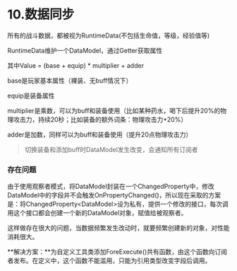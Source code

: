 # 10.数据同步

所有的战斗数据，都被视为RuntimeData(不包括生命值，等级，经验值等)

RuntimeData维护一个DataModel，通过Getter获取属性

其中Value = (base + equip) \* multiplier +  adder

base是玩家基本属性（裸装、无buff情况下）

equip是装备属性

multiplier是乘数，可以为buff和装备使用（比如某种药水，喝下后提升20%的物理攻击力，持续20秒；比如装备的额外词条：物理攻击力+20%）

adder是加数，同样可以为buff和装备使用（提升20点物理攻击力）

> 切换装备和添加buff时DataModel发生改变，会通知所有订阅者

### 存在问题

由于使用观察者模式，将DataModel封装在一个ChangedProperty中，修改DataModel中的字段并不会触发OnPropertyChanged()，所以现在采取的方案是：将ChangedProperty\<DataModel>设为私有，提供一个修改的接口，每次调用这个接口都会创建一个新的DataModel对象，赋值给被观察者。

这样做存在很大的问题，当数据频繁发生改动时，就要频繁创建新的对象，对性能消耗很大。

**解决方案：**为自定义工具类添加ForeExecute()共有函数，由这个函数向订阅者发布。在定义中，这个函数不能滥用，只能为引用类型改变字段后调用。
